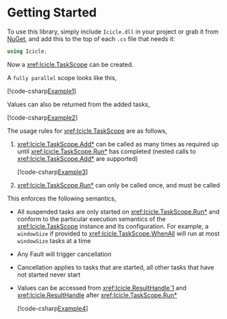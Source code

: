 # Getting Started

To use this library, simply include `Icicle.dll` in your project or
grab
it from [NuGet](https://www.nuget.org/packages/Icicle/), and add
this to the top of each `.cs` file that needs it:

```C#
using Icicle;
```

Now a <xref:Icicle.TaskScope> can be created.

A `fully parallel` scope looks like this,

[!code-csharp[Example1](../../Icicle.Tests/Examples/GettingStarted.cs#Example1)]

Values can also be returned from the added tasks,

[!code-csharp[Example2](../../Icicle.Tests/Examples/GettingStarted.cs#Example2)]

The usage rules for <xref:Icicle.TaskScope> are as follows,

1. <xref:Icicle.TaskScope.Add*>
   can be called as many times as required up until
   <xref:Icicle.TaskScope.Run*> has completed (nested calls to
   <xref:Icicle.TaskScope.Add*> are supported)

   [!code-csharp[Example3](../../Icicle.Tests/Examples/GettingStarted.cs#Example3)]

2. <xref:Icicle.TaskScope.Run*> can only be called once, and must be called

This enforces the following semantics,

* All suspended tasks are only started on <xref:Icicle.TaskScope.Run*> and
  conform to the particular execution semantics of the <xref:Icicle.TaskScope>
  instance and its configuration. For example, a `windowSize` if provided to
  <xref:Icicle.TaskScope.WhenAll> will run at most `windowSize` tasks at a time
* Any Fault will trigger cancellation
* Cancellation applies to tasks that are started, all other tasks that have not
  started never start
* Values can be accessed from <xref:Icicle.ResultHandle`1> and
  <xref:Icicle.ResultHandle> after <xref:Icicle.TaskScope.Run*>

  [!code-csharp[Example4](../../Icicle.Tests/Examples/GettingStarted.cs#Example4)]
  